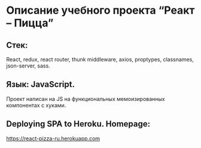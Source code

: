 # Описание учебного проекта “Реакт – Пицца”
## Стек:

React, redux, react router, thunk middleware, axios, proptypes, classnames, json-server, sass.
## Язык: JavaScript.

Проект написан на JS на функциональных мемоизированных компонентах с хуками.
## Deploying SPA to Heroku. Homepage:

https://react-pizza-ru.herokuapp.com